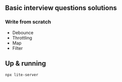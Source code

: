 ## Basic interview questions solutions

### Write from scratch

* Debounce
* Throttling
* Map
* Filter

## Up &amp; running

```npx lite-server ```